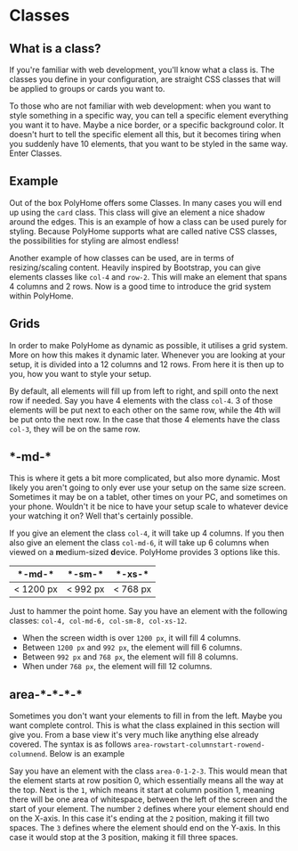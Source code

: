 # Classes

## What is a class?

If you're familiar with web development, you'll know what a class is. The classes you define in your configuration, are straight CSS classes that will be applied to groups or cards you want to.

To those who are not familiar with web development: when you want to style something in a specific way, you can tell a specific element everything you want it to have. Maybe a nice border, or a specific background color. It doesn't hurt to tell the specific element all this, but it becomes tiring when you suddenly have 10 elements, that you want to be styled in the same way. Enter Classes.

## Example

Out of the box PolyHome offers some Classes. In many cases you will end up using the `card` class. This class will give an element a nice shadow around the edges. This is an example of how a class can be used purely for styling. Because PolyHome supports what are called native CSS classes, the possibilities for styling are almost endless!

Another example of how classes can be used, are in terms of resizing/scaling content. Heavily inspired by Bootstrap, you can give elements classes like `col-4` and `row-2`. This will make an element that spans 4 columns and 2 rows. Now is a good time to introduce the grid system within PolyHome.

## Grids

In order to make PolyHome as dynamic as possible, it utilises a grid system. More on how this makes it dynamic later. Whenever you are looking at your setup, it is divided into a 12 columns and 12 rows. From here it is then up to you, how you want to style your setup.

By default, all elements will fill up from left to right, and spill onto the next row if needed. Say you have 4 elements with the class `col-4`. 3 of those elements will be put next to each other on the same row, while the 4th will be put onto the next row. In the case that those 4 elements have the class `col-3`, they will be on the same row.

## \*-md-\*

This is where it gets a bit more complicated, but also more dynamic. Most likely you aren't going to only ever use your setup on the same size screen. Sometimes it may be on a tablet, other times on your PC, and sometimes on your phone. Wouldn't it be nice to have your setup scale to whatever device your watching it on? Well that's certainly possible.

If you give an element the class `col-4`, it will take up 4 columns. If you then also give an element the class `col-md-6`, it will take up 6 columns when viewed on a **m**edium-sized **d**evice. PolyHome provides 3 options like this.

| \*-md-\*  | \*-sm-\* | \*-xs-\* |
| --------- | -------- | -------- |
| < 1200 px | < 992 px | < 768 px |

Just to hammer the point home. Say you have an element with the following classes: `col-4, col-md-6, col-sm-8, col-xs-12`.

- When the screen width is over `1200 px`, it will fill 4 columns.
- Between `1200 px` and `992 px`, the element will fill 6 columns.
- Between `992 px` and `768 px`, the element will fill 8 columns.
- When under `768 px`, the element will fill 12 columns.

## area-\*-\*-\*-\*

Sometimes you don't want your elements to fill in from the left. Maybe you want complete control. This is what the class explained in this section will give you. From a base view it's very much like anything else already covered. The syntax is as follows `area-rowstart-columnstart-rowend-columnend`. Below is an example

Say you have an element with the class `area-0-1-2-3`. This would mean that the element starts at row position 0, which essentially means all the way at the top. Next is the `1`, which means it start at column position 1, meaning there will be one area of whitespace, between the left of the screen and the start of your element. The number `2` defines where your element should end on the X-axis. In this case it's ending at the `2` position, making it fill two spaces. The `3` defines where the element should end on the Y-axis. In this case it would stop at the 3 position, making it fill three spaces.
